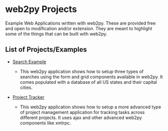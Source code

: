 web2py Projects
==================

Example Web Applications written with web2py. These are provided free and open to modification and/or extension. They are meant to highlight some of the things that can be built with web2py.

List of Projects/Examples
-------------------------
  - [Search Example](https://github.com/highlanderkev/web2py-Projects/blob/master/web2py.app.search.w2p)
    - This web2py application shows how to setup three types of searches using the form and grid components available in web2py. It comes populated with a database of all US states and their capital cities.

  - [Project Tracker](https://github.com/highlanderkev/web2py-Projects/blob/master/web2py.app.projecttracker.w2p)
    - This web2py application shows how to setup a more advanced type of project management application for tracking tasks across different projects. It uses ajax and other advanced web2py components like xmlrpc.
